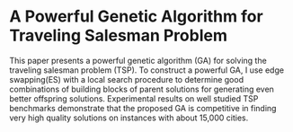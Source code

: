 A Powerful Genetic Algorithm for Traveling Salesman Problem
===
This paper presents a powerful genetic algorithm (GA) for solving the traveling salesman problem (TSP). 
To construct a powerful GA, I use edge swapping(ES) with a local search procedure to determine good combinations of building blocks of parent solutions for generating even better offspring solutions. 
Experimental results on well studied TSP benchmarks demonstrate that the proposed GA is competitive in finding very high quality solutions on instances with about 15,000 cities.

